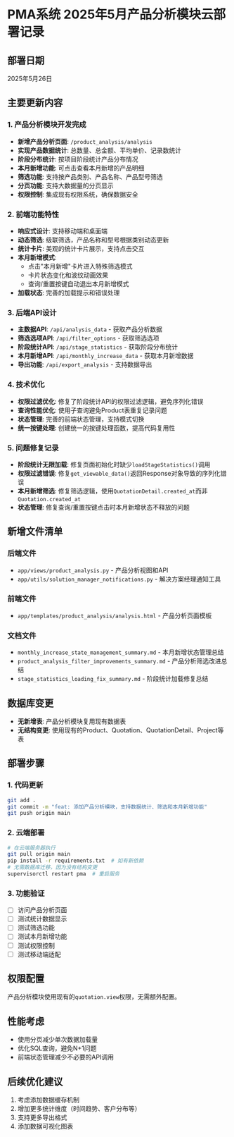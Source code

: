 # PMA系统 2025年5月产品分析模块云部署记录

## 部署日期
2025年5月26日

## 主要更新内容

### 1. 产品分析模块开发完成
- **新增产品分析页面**: `/product_analysis/analysis`
- **实现产品数据统计**: 总数量、总金额、平均单价、记录数统计
- **阶段分布统计**: 按项目阶段统计产品分布情况
- **本月新增功能**: 可点击查看本月新增的产品明细
- **筛选功能**: 支持按产品类别、产品名称、产品型号筛选
- **分页功能**: 支持大数据量的分页显示
- **权限控制**: 集成现有权限系统，确保数据安全

### 2. 前端功能特性
- **响应式设计**: 支持移动端和桌面端
- **动态筛选**: 级联筛选，产品名称和型号根据类别动态更新
- **统计卡片**: 美观的统计卡片展示，支持点击交互
- **本月新增模式**: 
  - 点击"本月新增"卡片进入特殊筛选模式
  - 卡片状态变化和波纹动画效果
  - 查询/重置按键自动退出本月新增模式
- **加载状态**: 完善的加载提示和错误处理

### 3. 后端API设计
- **主数据API**: `/api/analysis_data` - 获取产品分析数据
- **筛选选项API**: `/api/filter_options` - 获取筛选选项
- **阶段统计API**: `/api/stage_statistics` - 获取阶段分布统计
- **本月新增API**: `/api/monthly_increase_data` - 获取本月新增数据
- **导出功能**: `/api/export_analysis` - 支持数据导出

### 4. 技术优化
- **权限过滤优化**: 修复了阶段统计API的权限过滤逻辑，避免序列化错误
- **查询性能优化**: 使用子查询避免Product表重复记录问题
- **状态管理**: 完善的前端状态管理，支持模式切换
- **统一按键处理**: 创建统一的按键处理函数，提高代码复用性

### 5. 问题修复记录
- **阶段统计无限加载**: 修复页面初始化时缺少`loadStageStatistics()`调用
- **权限过滤错误**: 修复`get_viewable_data()`返回Response对象导致的序列化错误
- **本月新增筛选**: 修复筛选逻辑，使用`QuotationDetail.created_at`而非`Quotation.created_at`
- **状态管理**: 修复查询/重置按键点击时本月新增状态不释放的问题

## 新增文件清单

### 后端文件
- `app/views/product_analysis.py` - 产品分析视图和API
- `app/utils/solution_manager_notifications.py` - 解决方案经理通知工具

### 前端文件
- `app/templates/product_analysis/analysis.html` - 产品分析页面模板

### 文档文件
- `monthly_increase_state_management_summary.md` - 本月新增状态管理总结
- `product_analysis_filter_improvements_summary.md` - 产品分析筛选改进总结
- `stage_statistics_loading_fix_summary.md` - 阶段统计加载修复总结

## 数据库变更
- **无新增表**: 产品分析模块复用现有数据表
- **无结构变更**: 使用现有的Product、Quotation、QuotationDetail、Project等表

## 部署步骤

### 1. 代码更新
```bash
git add .
git commit -m "feat: 添加产品分析模块，支持数据统计、筛选和本月新增功能"
git push origin main
```

### 2. 云端部署
```bash
# 在云端服务器执行
git pull origin main
pip install -r requirements.txt  # 如有新依赖
# 无需数据库迁移，因为没有结构变更
supervisorctl restart pma  # 重启服务
```

### 3. 功能验证
- [ ] 访问产品分析页面
- [ ] 测试统计数据显示
- [ ] 测试筛选功能
- [ ] 测试本月新增功能
- [ ] 测试权限控制
- [ ] 测试移动端适配

## 权限配置
产品分析模块使用现有的`quotation.view`权限，无需额外配置。

## 性能考虑
- 使用分页减少单次数据加载量
- 优化SQL查询，避免N+1问题
- 前端状态管理减少不必要的API调用

## 后续优化建议
1. 考虑添加数据缓存机制
2. 增加更多统计维度（时间趋势、客户分布等）
3. 支持更多导出格式
4. 添加数据可视化图表 